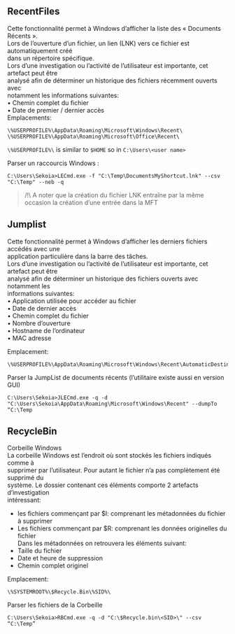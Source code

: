 ## RecentFiles

Cette fonctionnalité permet à Windows d’afficher la liste des « Documents Récents ».  
Lors de l’ouverture d’un fichier, un lien (LNK) vers ce fichier est automatiquement créé  
dans un répertoire spécifique.  
Lors d’une investigation ou l’activité de l’utilisateur est importante, cet artefact peut être  
analysé afin de déterminer un historique des fichiers récemment ouverts avec  
notamment les informations suivantes:  
• Chemin complet du fichier  
• Date de premier / dernier accès  
Emplacements:  
```
\%USERPROFILE%\AppData\Roaming\Microsoft\Windows\Recent\  
\%USERPROFILE%\AppData\Roaming\Microsoft\Office\Recent\
```

`\%USERPROFILE%\` is similar to `$HOME` so in `C:\Users\<user name>`

Parser un raccourcis Windows  :
```
C:\Users\Sekoia>LECmd.exe -f "C:\Temp\DocumentsMyShortcut.lnk" --csv "C:\Temp" --neb -q
```

> /!\ A noter que la création du fichier LNK entraîne par la même occasion la création d’une entrée dans la MFT

## Jumplist

Cette fonctionnalité permet à Windows d’afficher les derniers fichiers accédés avec une  
application particulière dans la barre des tâches.  
Lors d’une investigation ou l’activité de l’utilisateur est importante, cet artefact peut être  
analysé afin de déterminer un historique des fichiers ouverts avec notamment les  
informations suivantes:  
• Application utilisée pour accéder au fichier  
• Date de dernier accès  
• Chemin complet du fichier  
• Nombre d’ouverture  
• Hostname de l’ordinateur  
• MAC adresse  

Emplacement:  
```
\%USERPROFILE%\AppData\Roaming\Microsoft\Windows\Recent\AutomaticDestinations
```

Parser la JumpList de documents récents (l’utilitaire existe aussi en version GUI)
```
C:\Users\Sekoia>JLECmd.exe -q -d "C:\Users\Sekoia\AppData\Roaming\Microsoft\Windows\Recent" --dumpTo “C:\Temp
```

## RecycleBin

Corbeille Windows  
La corbeille Windows est l’endroit où sont stockés les fichiers indiqués comme à  
supprimer par l’utilisateur. Pour autant le fichier n’a pas complètement été supprimé du  
système. Le dossier contenant ces éléments comporte 2 artefacts d’investigation  
intéressant:  
- les fichiers commençant par $I: comprenant les métadonnées du fichier à supprimer  
- Les fichiers commençant par $R: comprenant les données originelles du fichier  
Dans les métadonnées on retrouvera les éléments suivant:  
- Taille du fichier  
- Date et heure de suppression  
- Chemin complet originel  

Emplacement: 
```
\%SYSTEMROOT%\$Recycle.Bin\%SID%\
```

Parser les fichiers de la Corbeille
```
C:\Users\Sekoia>RBCmd.exe -q -d "C:\$Recycle.bin\<SID>\" --csv “C:\Temp”
```
